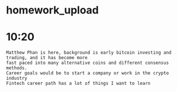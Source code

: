 # homework_upload
# 10:20

    Matthew Phan is here, background is early bitcoin investing and trading, and it has become more
    fast paced into many alternative coins and different consensus methods.
    Career goals would be to start a company or work in the crypto industry
    Fintech career path has a lot of things I want to learn
   
   
   
   
   
   
   
